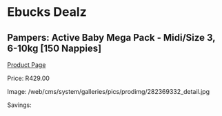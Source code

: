 
# Ebucks Dealz
## Pampers: Active Baby Mega Pack - Midi/Size 3, 6-10kg [150 Nappies]
[Product Page](https://www.ebucks.com/web/shop/productSelected.do?prodId=282369332&catId=1186088243)

Price: R429.00

Image: /web/cms/system/galleries/pics/prodimg/282369332_detail.jpg

Savings: 


	